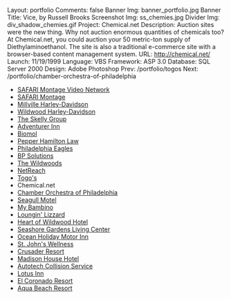 Layout: portfolio
Comments: false
Banner Img: banner_portfolio.jpg
Banner Title: Vice, by Russell Brooks
Screenshot Img: ss_chemies.jpg
Divider Img: div_shadow_chemies.gif
Project: Chemical.net
Description: Auction sites were the new thing. Why not auction enormous quantities of chemicals too? At Chemical.net, you could auction your 50 metric-ton supply of Diethylaminoethanol. The site is also a traditional e-commerce site with a browser-based content management system.
URL: http://chemical.net/
Launch: 11/19/1999
Language: VBS
Framework: ASP 3.0
Database: SQL Server 2000
Design: Adobe Photoshop
Prev: /portfolio/togos
Next: /portfolio/chamber-orchestra-of-philadelphia

* [SAFARI Montage Video Network](/portfolio/)
* [SAFARI Montage](/portfolio/safari-montage)
* [Millville Harley-Davidson](/portfolio/millville-harley-davidson)
* [Wildwood Harley-Davidson](/portfolio/wildwood-harley-davidson)
* [The Skelly Group](/portfolio/the-skelly-group)
* [Adventurer Inn](/portfolio/adventurer-inn)
* [Biomol](/portfolio/biomol)
* [Pepper Hamilton Law](/portfolio/pepper-hamilton-law)
* [Philadelphia Eagles](/portfolio/philadelphia-eagles)
* [BP Solutions](/portfolio/bp-solutions)
* [The Wildwoods](/portfolio/the-wildwoods)
* [NetReach](/portfolio/netreach)
* [Togo's](/portfolio/togos)
* Chemical.net
* [Chamber Orchestra of Philadelphia](/portfolio/chamber-orchestra-of-philadelphia)
* [Seagull Motel](/portfolio/seagull-motel)
* [My Bambino](/portfolio/my-bambino)
* [Loungin' Lizzard](/portfolio/loungin-lizzard)
* [Heart of Wildwood Hotel](/portfolio/heart-of-wildwood-hotel)
* [Seashore Gardens Living Center](/portfolio/seashore-gardens-living-center)
* [Ocean Holiday Motor Inn](/portfolio/ocean-holiday-motor-inn)
* [St. John's Wellness](/portfolio/st-john-s-wellness)
* [Crusader Resort](/portfolio/crusader-resort)
* [Madison House Hotel](/portfolio/madison-house-hotel)
* [Autotech Collision Service](/portfolio/autotech-collision-service)
* [Lotus Inn](/portfolio/lotus-inn)
* [El Coronado Resort](/portfolio/el-coronado-resort)
* [Aqua Beach Resort](/portfolio/aqua-beach-resort)
